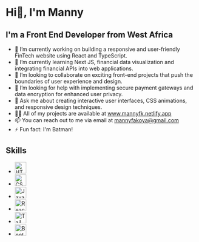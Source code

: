 # Hi👋, I'm Manny
## I'm a Front End Developer from West Africa



- 🔭 I’m currently working on building a responsive and user-friendly FinTech website using React and TypeScript.
- 🌱 I’m currently learning Next JS, financial data visualization and integrating financial APIs into web applications.
- 👯 I’m looking to collaborate on exciting front-end projects that push the boundaries of user experience and design.
- 🤔 I’m looking for help with implementing secure payment gateways and data encryption for enhanced user privacy.
- 💬 Ask me about creating interactive user interfaces, CSS animations, and responsive design techniques.
- 👨‍💻 All of my projects are available at www.mannyfk.netlify.app
- 📫 You can reach out to me via email at mannyfakoya@gmail.com
- ⚡ Fun fact: I'm Batman!

## Skills

- <img href="h[ttps://developer.mozilla.org/en-US/docs/Glossary/HTML5](https://raw.githubusercontent.com/danielcranney/readme-generator/main/public/icons/skills/html5-colored.svg)" alt="HTML5" width="30"/>
- <img href="[https://www.w3.org/TR/CSS/#css](https://www.w3.org/TR/CSS/#css)" alt="CSS3" width="30"/>
- <img href="[https://developer.mozilla.org/en-US/docs/Web/JavaScript](https://raw.githubusercontent.com/danielcranney/readme-generator/main/public/icons/skills/javascript-colored.svg)" alt="JavaScript" width="30"/>
- <img href="[https://reactjs.org/](https://raw.githubusercontent.com/danielcranney/readme-generator/main/public/icons/skills/react-colored.svg)" alt="React" width="30"/>
- <img href="[https://reactjs.org/](https://raw.githubusercontent.com/danielcranney/readme-generator/main/public/icons/skills/tailwindcss-colored.svg)" alt="TailwindCSS" width="30"/>
- <img href="[[[https://reactjs.org/](https://getbootstrap.com/)](https://camo.githubusercontent.com/0174b03bab13c90e5673eaafbaa2cc273f8f0f8e70c39e660d0db9895f41f7ae/68747470733a2f2f696d672e69636f6e73382e636f6d2f636f6c6f722f34382f3030303030302f626f6f7473747261702e706e67)https://camo.githubusercontent.com/0174b03bab13c90e5673eaafbaa2cc273f8f0f8e70c39e660d0db9895f41f7ae/68747470733a2f2f696d672e69636f6e73382e636f6d2f636f6c6f722f34382f3030303030302f626f6f7473747261702e706e67](https://getbootstrap.com/docs/5.3/assets/brand/bootstrap-logo-shadow.png)" alt="Bootstrap" width="30"/>
